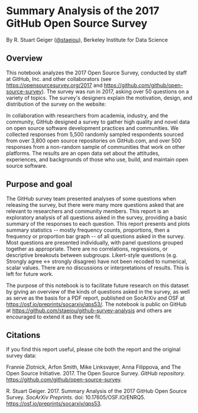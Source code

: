 # Summary Analysis of the 2017 GitHub Open Source Survey

By R. Stuart Geiger ([@staeiou](https://github.com/staeiou/)), Berkeley Institute for Data Science

## Overview

This notebook analyzes the 2017 Open Source Survey, conducted by staff at GitHub, Inc. and other collaborators (see https://opensourcesurvey.org/2017 and https://github.com/github/open-source-survey). The survey was run in 2017, asking over 50 questions on a variety of topics. The survey's designers explain the motivation, design, and distribution of the survey on the website:

In collaboration with researchers from academia, industry, and the community, GitHub designed a survey to gather high quality and novel data on open source software development practices and communities. We collected responses from 5,500 randomly sampled respondents sourced from over 3,800 open source repositories on GitHub.com, and over 500 responses from a non-random sample of communities that work on other platforms. The results are an open data set about the attitudes, experiences, and backgrounds of those who use, build, and maintain open source software.


## Purpose and goal

The GitHub survey team presented analyses of some questions when releasing the survey, but there were many more questions asked that are relevant to researchers and community members. This report is an exploratory analysis of all questions asked in the survey, providing a basic summary of the responses to each question. This report presents and plots summary statistics -- mostly frequency counts, proportions, then a frequency or proportion bar graph -- of all questions asked in the survey. Most questions are presented individually, with panel questions grouped together as appropriate. There are no correlations, regressions, or descriptive breakouts between subgroups. Likert-style questions (e.g. Strongly agree <-> strongly disagree) have not been recoded to numerical, scalar values. There are no discussions or interpretations of results. This is left for future work.

The purpose of this notebook is to facilitate future research on this dataset by giving an overview of the kinds of questions asked in the survey, as well as serve as the basis for a PDF report, published on SocArXiv and OSF at https://osf.io/preprints/socarxiv/qps53/. The notebook is public on GitHub at https://github.com/staeiou/github-survey-analysis and others are encouraged to extend it as they see fit. 

## Citations

If you find this report useful, please cite both the report and the original survey data:

Frannie Zlotnick,  Arfon Smith,  Mike Linksvayer,  Anna Filippova, and The Open Source Initiative. 2017. The Open Source Survey. *GitHub repository.* https://github.com/github/open-source-survey.

R. Stuart Geiger. 2017. Summary Analysis of the 2017 GitHub Open Source Survey. *SocArXiv Preprints.*  doi:  10.17605/OSF.IO/ENRQ5. https://osf.io/preprints/socarxiv/qps53.
